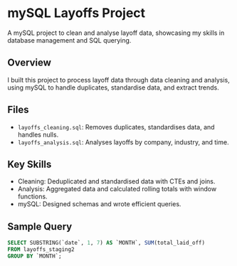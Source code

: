 # mySQL Layoffs Project
A mySQL project to clean and analyse layoff data, showcasing my skills in database management and SQL querying.

## Overview
I built this project to process layoff data through data cleaning and analysis, using mySQL to handle duplicates, standardise data, and extract trends.

## Files
- `layoffs_cleaning.sql`: Removes duplicates, standardises data, and handles nulls.
- `layoffs_analysis.sql`: Analyses layoffs by company, industry, and time.

## Key Skills
- Cleaning: Deduplicated and standardised data with CTEs and joins.
- Analysis: Aggregated data and calculated rolling totals with window functions.
- mySQL: Designed schemas and wrote efficient queries.

## Sample Query
```sql
SELECT SUBSTRING(`date`, 1, 7) AS `MONTH`, SUM(total_laid_off) 
FROM layoffs_staging2 
GROUP BY `MONTH`;
